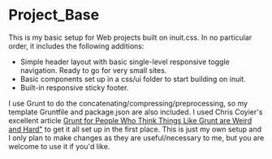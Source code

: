 Project_Base
============

This is my basic setup for Web projects built on inuit.css. In no particular order, it includes the following additions:

<ul>
	<li>Simple header layout with basic single-level responsive toggle navigation. Ready to go for very small sites.</li>
	<li>Basic components set up in a css/ui folder to start building on inuit.</li>
	<li>Built-in responsive sticky footer.</li>
</ul>

I use Grunt to do the concatenating/compressing/preprocessing, so my template Gruntfile and package.json are also included. I used Chris Coyier's excellent article <a href="http://24ways.org/2013/grunt-is-not-weird-and-hard/">Grunt for People Who Think Things Like Grunt are Weird and Hard"</a> to get it all set up in the first place. This is just my own setup and I only plan to make changes as they are useful/necessary to me, but you are welcome to use it if you'd like.